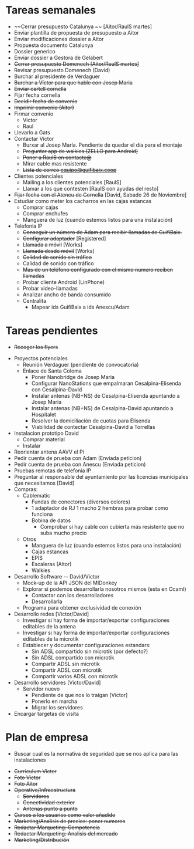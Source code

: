# Tareas semanales

- ~~Cerrar presupuesto Catalunya ~~ [Aitor/RaulS martes]
- Enviar plantilla de propuesta de presupuesto a Aitor
- Enviar modificaciones dossier a Aitor
- Propuesta documento Catalunya
- Dossier generico
- Enviar dossier a Gestora de Gelabert
- ~~Cerrar presupuesto Domenech [Aitor/RaulS martes]~~
- Revisar presupuesto Domenech (David)
- Burchar al presidente de Verdaguer
- ~~Burchar a Víctor para que hable con Josep Maria~~
- ~~Enviar cartell cornella~~
- Fijar fecha cornella
- ~~Decidir fecha de convenio~~
- ~~Imprimir convenio (Aitor)~~
- Firmar convenio
	- Victor
	- Raul
- Llevarlo a Gats
- Contactar Víctor
	- Burxar al Josep María. Pendiente de quedar el día para el montaje
	- ~~Preguntar app de walkies (ZELLO para Android)~~
	- ~~Poner a RaulS en contacte@~~
	- Mirar cable mas resistente
	- ~~Lista de correo equipo@guifibaix.coop~~
- Clientes potenciales
	- Mailing a los clientes potenciales [RaulS]
	- Llamar a los que contesten [RaulS con ayudas del resto]
- ~~Fijar fecha con el Ateneu de Cornella~~ [David, Sabado 26 de Noviembre]
- Estudiar como meter los cacharros en las cajas estancas
	- Comprar cajas
	- Comprar enchufes
	- Manguera de luz (cuando estemos listos para una instalación)
- Telefonia IP
	- ~~Conseguir un número de Adam para recibir llamadas de GuifiBaix.~~
	- ~~Configurar adaptador~~ [Registered]
	- ~~Llamada a móvil~~  [Works]
	- ~~Llamada desde móvil~~  [Works]
	- ~~Calidad de sonido sin tráfico~~
	- Calidad de sonido con tráfico
	- ~~Mas de un teléfono configurado con el mismo numero reciben llamadas~~
	- Probar cliente Android (LinPhone)
	- Probar video-llamadas
	- Analizar ancho de banda consumido
	- Centralita
		- Mapear ids GuifiBaix a ids Anescu/Adam



# Tareas pendientes

+ ~~Recoger los flyers~~
- Proyectos potenciales
	- Reunión Verdaguer (pendiente de convocatoria)
	- Enlace de Santa Coloma
		- Poner Nanobridge de Josep Maria
		- Configurar NanoStations que empalmaran Cesalpina-Elisenda con Cesalpina-David
		- Instalar antenas (NB+NS) de Cesalpina-Elisenda apuntando a Josep Maria
		- Instalar antenas (NB+NS) de Cesalpina-David apuntando a Hospitalet
		- Resolver la domiciliación de cuotas para Elisenda
		- Viabilidad de contectar Cesalpina-David a Torrellas
- Instalacion prototipo David
	- Comprar material
	- Instalar
- Reorientar antena AAVV el Pi
- Pedir cuenta de prueba con Adam (Enviada peticion)
- Pedir cuenta de prueba con Anescu (Enviada peticion)
- Pruebas remotas de telefonía IP
- Preguntar al responsable del ayuntamiento por las licencias municipales que necesitamos [David]
- Compras:
	- Cablematic
		- Fundas de conectores (diversos colores)
		- 1 adaptador de RJ 1 macho 2 hembras para probar como funciona
		- Bobina de datos
			- Comprobar si hay cable con cubierta más resistente que no suba mucho precio
	- Otros
		- Manguera de luz (cuando estemos listos para una instalación)
		- Cajas estancas
		- EPIS
		- Escaleras (Aitor)
		- Walkies 
- Desarrollo Software -- David/Victor
	- Mock-up de la API JSON del MlDonkey
	- Explorar si podemos desarrollarla nosotros mismos (esta en Ocaml)
		- Contactar con los desarrolladores
		- Desarrollarla
	- Programa para obtener exclusividad de conexión
- Desarrollo redes [Victor/David]
	- Investigar si hay forma de importar/exportar configuraciones editables de la antena
	- Investigar si hay forma de importar/exportar configuraciones editables de la microtik
	- Establecer y documentar configuraciones estandars:
		- Sin ADSL compartido sin microtik (por defecto?)
		- Sin ADSL compartido con microtik
		- Compartir ADSL sin microtik
		- Compartir ADSL con microtik
		- Compartir varios ADSL con microtik
- Desarrollo servidores [Victor/David]
	- Servidor nuevo
		- Pendiente de que nos lo traigan [Victor]
		- Ponerlo en marcha
		- Migrar los servidores
- Encargar targetas de visita


# Plan de empresa

- Buscar cual es la normativa de seguridad que se nos aplica para las instalaciones
+ ~~Curriculum Victor~~
+ ~~Foto Victor~~
+ ~~Foto Aitor~~
+ ~~Operativo/Infraestructura~~
	+ ~~Servidores~~
	+ ~~Conectividad exterior~~
	+ ~~Antenas punto a punto~~
+ ~~Cursos a los usuarios como valor añadido~~
+ ~~Marketing/Analisis de precios: poner numeros~~
+ ~~Redactar Marqueting: Competencia~~
+ ~~Redactar Marqueting: Analisis del mercado~~
+ ~~Marketing/Distribución~~





